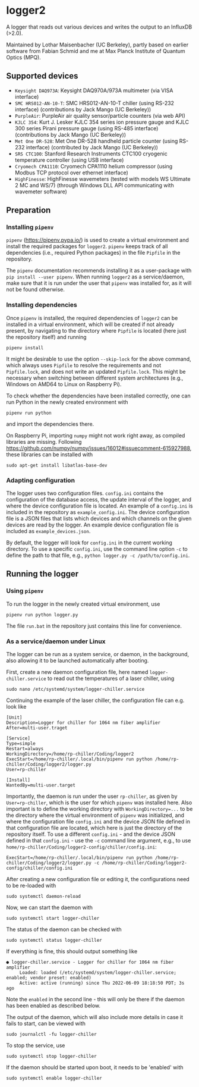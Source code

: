 # logger2
A logger that reads out various devices and writes the output to an InfluxDB (>2.0).

Maintained by Lothar Maisenbacher (UC Berkeley), partly based on earlier software from Fabian Schmid and me at Max Planck Institute of Quantum Optics (MPQ).

## Supported devices

- `Keysight DAQ973A`: Keysight DAQ970A/973A multimeter (via VISA interface)
- `SMC HRS012-AN-10-T`: SMC HRS012-AN-10-T chiller (using RS-232 interface) (contributions by Jack Mango (UC Berkeley))
- `PurpleAir`: PurpleAir air quality sensor/particle counters (via web API)
- `KJLC 354`: Kurt J. Lesker KJLC 354 series ion pressure gauge and KJLC 300 series Pirani pressure gauge (using RS-485 interface) (contributions by Jack Mango (UC Berkeley))
- `Met One DR-528`: Met One DR-528 handheld particle counter (using RS-232 interface) (contributed by Jack Mango (UC Berkeley))
- `SRS CTC100`: Stanford Research Instruments CTC100 cryogenic temperature controller (using USB interface)
- `Cryomech CPA1110`: Cryomech CPA1110 helium compressor (using Modbus TCP protocol over ethernet interface)
- `HighFinesse`: HighFinesse wavemeters (tested with models WS Ultimate 2 MC and WS/7) (through Windows DLL API communicating with wavemeter software)

## Preparation

### Installing `pipenv`

`pipenv` (https://pipenv.pypa.io/) is used to create a virtual environment and install the required packages for `logger2`. `pipenv` keeps track of all dependencies (i.e., required Python packages) in the file `Pipfile` in the repository.

The `pipenv` documentation recommends installing it as a user-package with `pip install --user pipenv`. When running `logger2` as a service/daemon, make sure that it is run under the user that `pipenv` was installed for, as it will not be found otherwise.

### Installing dependencies

Once `pipenv` is installed, the required dependencies of `logger2` can be installed in a virtual environment, which will be created if not already present, by navigating to the directory where `Pipfile` is located (here just the repository itself) and running

```
pipenv install
```

It might be desirable to use the option `--skip-lock` for the above command, which always uses `Pipfile` to resolve the requirements and not `Pipfile.lock`, and does not write an updated `Pipfile.lock`. This might be necessary when switching between different system architectures (e.g., Windows on AMD64 to Linux on Raspberry Pi).

To check whether the dependencies have been installed correctly, one can run Python in the newly created environment with

```
pipenv run python
```

and import the dependencies there.

On Raspberry Pi, importing `numpy` might not work right away, as compiled libraries are missing. Following https://github.com/numpy/numpy/issues/16012#issuecomment-615927988, these libraries can be installed with

```
sudo apt-get install libatlas-base-dev
```

### Adapting configuration

The logger uses two configuration files. `config.ini` contains the configuration of the database access, the update interval of the logger, and where the device configuration file is located. An example of a `config.ini` is included in the repository as `example_config.ini`. The device configuration file is a JSON files that lists which devices and which channels on the given devices are read by the logger. An example device configuration file is included as `example_devices.json`.

By default, the logger will look for `config.ini` in the current working directory. To use a specific `config.ini`, use the command line option `-c` to define the path to that file, e.g., `python logger.py -c /path/to/config.ini`.

## Running the logger

### Using `pipenv`

To run the logger in the newly created virtual environment, use

```
pipenv run python logger.py
```

The file `run.bat` in the repository just contains this line for convenience.

### As a service/daemon under Linux

The logger can be run as a system service, or daemon, in the background, also allowing it to be launched automatically after booting.

First, create a new daemon configuration file, here named `logger-chiller.service` to read out the temperatures of a laser chiller, using

```
sudo nano /etc/systemd/system/logger-chiller.service
```

Continuing the example of the laser chiller, the configuration file can e.g. look like

```
[Unit]
Description=Logger for chiller for 1064 nm fiber amplifier
After=multi-user.traget

[Service]
Type=simple
Restart=always
WorkingDirectory=/home/rp-chiller/Coding/logger2
ExecStart=/home/rp-chiller/.local/bin/pipenv run python /home/rp-chiller/Coding/logger2/logger.py
User=rp-chiller

[Install]
WantedBy=multi-user.target
```

Importantly, the daemon is run under the user `rp-chiller`, as given by `User=rp-chiller`, which is the user for which `pipenv` was installed here. Also important is to define the working directory with `WorkingDirectory=...` to be the directory where the virtual environment of `pipenv` was initialized, and where the configuration file `config.ini` and the device JSON file defined in that configuration file are located, which here is just the directory of the repository itself. To use a different `config.ini` - and the device JSON defined in that `config.ini` - use the `-c` command line argument, e.g., to use `home/rp-chiller/Coding/logger2-config/chiller/config.ini`:

```
ExecStart=/home/rp-chiller/.local/bin/pipenv run python /home/rp-chiller/Coding/logger2/logger.py -c /home/rp-chiller/Coding/logger2-config/chiller/config.ini
```

After creating a new configuration file or editing it, the configurations need to be re-loaded with

```
sudo systemctl daemon-reload
```

Now, we can start the daemon with

```
sudo systemctl start logger-chiller
```

The status of the daemon can be checked with

```
sudo systemctl status logger-chiller
```

If everything is fine, this should output something like

```
● logger-chiller.service - Logger for chiller for 1064 nm fiber amplifier
     Loaded: loaded (/etc/systemd/system/logger-chiller.service; enabled; vendor preset: enabled)
     Active: active (running) since Thu 2022-06-09 18:18:50 PDT; 3s ago
```

Note the `enabled` in the second line - this will only be there if the daemon has been enabled as described below.

The output of the daemon, which will also include more details in case it fails to start, can be viewed with

```
sudo journalctl -fu logger-chiller
```

To stop the service, use

```
sudo systemctl stop logger-chiller
```

If the daemon should be started upon boot, it needs to be 'enabled' with

```
sudo systemctl enable logger-chiller
```
